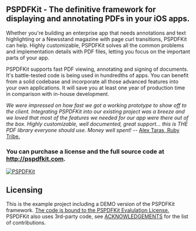 ## PSPDFKit - The definitive framework for displaying and annotating PDFs in your iOS apps.

Whether you're building an enterprise app that needs annotations and text highlighting or a Newsstand magazine with page curl transitions, PSPDFKit can help. Highly customizable, PSPDFKit solves all the common problems and implementation details with PDF files, letting you focus on the important parts of your app.

PSPDFKit supports fast PDF viewing, annotating and signing of documents. It's battle-tested code is being used in hundredths of apps. You can benefit from a solid codebase and incorporate all those advanced features into your own applications. It will save you at least one year of production time in comparison with in-house development.

*We were impressed on how fast we got a working prototype to show off to the client. Integrating PSPDFKit into our existing project was a breeze and we loved that most of the features we needed for our app were there out of the box. Highly customizable, well documented, great support… this is THE PDF library everyone should use. Money well spent!* -- [Alex Taras, Ruby Tribe.](http://rubytribe.ro/)

### You can purchase a license and the full source code at http://pspdfkit.com.
[![PSPDFKit](http://pspdfkit.com/images/header-small.jpg)](http://pspdfkit.com)


Licensing
---------
This is the example project including a DEMO version of the PSPDFKit framework.
[The code is bound to the PSPDFKit Evalulation License.](http://pspdfkit.com/documentation.html#license)
PSPDFKit also uses 3rd-party code, see [ACKNOWLEDGEMENTS](https://github.com/PSPDFKit/PSPDFKit-Demo/blob/master/ACKNOWLEDGEMENTS) for the list of contributions.
